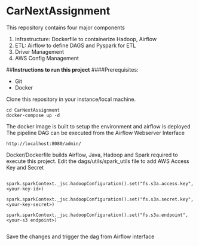 # CarNextAssignment
This repository contains four major components

1. Infrastructure: Dockerfile to containerize Hadoop, Airflow
2. ETL: Airflow to define DAGS and Pyspark for ETL
3. Driver Management
4. AWS Config Management

##**Instructions to run this project**
####Prerequisites:
- Git
- Docker

Clone this repository in your instance/local machine.

```
cd CarNextAssignment
docker-compose up -d
```

The docker image is built to setup the environment and airflow is deployed
The pipeline DAG can be executed from the Airflow Webserver Interface

```
http://localhost:8080/admin/
```

Docker/Dockerfile builds Airflow, Java, Hadoop and Spark required to execute this project.
Edit the dags/utils/spark_utils file to add AWS Access Key and Secret
```
    spark.sparkContext._jsc.hadoopConfiguration().set("fs.s3a.access.key", <your-key-id>)
    spark.sparkContext._jsc.hadoopConfiguration().set("fs.s3a.secret.key", <your-key-secret>)
    spark.sparkContext._jsc.hadoopConfiguration().set("fs.s3a.endpoint", <your-s3 endpoint>)
    
```
 
Save the changes and trigger the dag from Airflow interface

